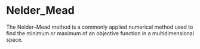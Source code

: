 # Nelder_Mead
The Nelder–Mead method is a commonly applied numerical method used to find the minimum or maximum of an objective function in a multidimensional space.
